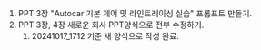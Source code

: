 1. PPT 3장 "Autocar 기본 제어 및 라인트레이싱 실습" 프롬프트 만들기.
2. PPT 3장, 4장 새로운 회사 PPT양식으로 전부 수정하기.
    1) 20241017_1712 기준 새 양식으로 작성 완료.